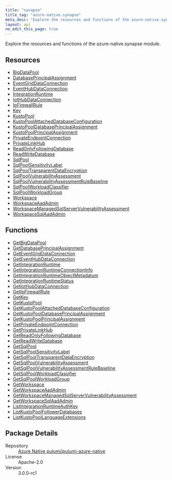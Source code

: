 ```yaml
---
title: "synapse"
title_tag: "azure-native.synapse"
meta_desc: "Explore the resources and functions of the azure-native.synapse module."
layout: api
no_edit_this_page: true
---
```


<!-- WARNING: this file was generated by Pulumi Docs Generator. -->
<!-- Do not edit by hand unless you're certain you know what you are doing! -->

Explore the resources and functions of the azure-native.synapse module.

<h2 id="resources">Resources</h2>
<ul class="api">
    <li><a href="bigdatapool/" title="BigDataPool">BigDataPool</a></li>
    <li><a href="databaseprincipalassignment/" title="DatabasePrincipalAssignment">DatabasePrincipalAssignment</a></li>
    <li><a href="eventgriddataconnection/" title="EventGridDataConnection">EventGridDataConnection</a></li>
    <li><a href="eventhubdataconnection/" title="EventHubDataConnection">EventHubDataConnection</a></li>
    <li><a href="integrationruntime/" title="IntegrationRuntime">IntegrationRuntime</a></li>
    <li><a href="iothubdataconnection/" title="IotHubDataConnection">IotHubDataConnection</a></li>
    <li><a href="ipfirewallrule/" title="IpFirewallRule">IpFirewallRule</a></li>
    <li><a href="key/" title="Key">Key</a></li>
    <li><a href="kustopool/" title="KustoPool">KustoPool</a></li>
    <li><a href="kustopoolattacheddatabaseconfiguration/" title="KustoPoolAttachedDatabaseConfiguration">KustoPoolAttachedDatabaseConfiguration</a></li>
    <li><a href="kustopooldatabaseprincipalassignment/" title="KustoPoolDatabasePrincipalAssignment">KustoPoolDatabasePrincipalAssignment</a></li>
    <li><a href="kustopoolprincipalassignment/" title="KustoPoolPrincipalAssignment">KustoPoolPrincipalAssignment</a></li>
    <li><a href="privateendpointconnection/" title="PrivateEndpointConnection">PrivateEndpointConnection</a></li>
    <li><a href="privatelinkhub/" title="PrivateLinkHub">PrivateLinkHub</a></li>
    <li><a href="readonlyfollowingdatabase/" title="ReadOnlyFollowingDatabase">ReadOnlyFollowingDatabase</a></li>
    <li><a href="readwritedatabase/" title="ReadWriteDatabase">ReadWriteDatabase</a></li>
    <li><a href="sqlpool/" title="SqlPool">SqlPool</a></li>
    <li><a href="sqlpoolsensitivitylabel/" title="SqlPoolSensitivityLabel">SqlPoolSensitivityLabel</a></li>
    <li><a href="sqlpooltransparentdataencryption/" title="SqlPoolTransparentDataEncryption">SqlPoolTransparentDataEncryption</a></li>
    <li><a href="sqlpoolvulnerabilityassessment/" title="SqlPoolVulnerabilityAssessment">SqlPoolVulnerabilityAssessment</a></li>
    <li><a href="sqlpoolvulnerabilityassessmentrulebaseline/" title="SqlPoolVulnerabilityAssessmentRuleBaseline">SqlPoolVulnerabilityAssessmentRuleBaseline</a></li>
    <li><a href="sqlpoolworkloadclassifier/" title="SqlPoolWorkloadClassifier">SqlPoolWorkloadClassifier</a></li>
    <li><a href="sqlpoolworkloadgroup/" title="SqlPoolWorkloadGroup">SqlPoolWorkloadGroup</a></li>
    <li><a href="workspace/" title="Workspace">Workspace</a></li>
    <li><a href="workspaceaadadmin/" title="WorkspaceAadAdmin">WorkspaceAadAdmin</a></li>
    <li><a href="workspacemanagedsqlservervulnerabilityassessment/" title="WorkspaceManagedSqlServerVulnerabilityAssessment">WorkspaceManagedSqlServerVulnerabilityAssessment</a></li>
    <li><a href="workspacesqlaadadmin/" title="WorkspaceSqlAadAdmin">WorkspaceSqlAadAdmin</a></li>
</ul>

<h2 id="functions">Functions</h2>
<ul class="api">
    <li><a href="getbigdatapool/" title="GetBigDataPool">GetBigDataPool</a></li>
    <li><a href="getdatabaseprincipalassignment/" title="GetDatabasePrincipalAssignment">GetDatabasePrincipalAssignment</a></li>
    <li><a href="geteventgriddataconnection/" title="GetEventGridDataConnection">GetEventGridDataConnection</a></li>
    <li><a href="geteventhubdataconnection/" title="GetEventHubDataConnection">GetEventHubDataConnection</a></li>
    <li><a href="getintegrationruntime/" title="GetIntegrationRuntime">GetIntegrationRuntime</a></li>
    <li><a href="getintegrationruntimeconnectioninfo/" title="GetIntegrationRuntimeConnectionInfo">GetIntegrationRuntimeConnectionInfo</a></li>
    <li><a href="getintegrationruntimeobjectmetadatum/" title="GetIntegrationRuntimeObjectMetadatum">GetIntegrationRuntimeObjectMetadatum</a></li>
    <li><a href="getintegrationruntimestatus/" title="GetIntegrationRuntimeStatus">GetIntegrationRuntimeStatus</a></li>
    <li><a href="getiothubdataconnection/" title="GetIotHubDataConnection">GetIotHubDataConnection</a></li>
    <li><a href="getipfirewallrule/" title="GetIpFirewallRule">GetIpFirewallRule</a></li>
    <li><a href="getkey/" title="GetKey">GetKey</a></li>
    <li><a href="getkustopool/" title="GetKustoPool">GetKustoPool</a></li>
    <li><a href="getkustopoolattacheddatabaseconfiguration/" title="GetKustoPoolAttachedDatabaseConfiguration">GetKustoPoolAttachedDatabaseConfiguration</a></li>
    <li><a href="getkustopooldatabaseprincipalassignment/" title="GetKustoPoolDatabasePrincipalAssignment">GetKustoPoolDatabasePrincipalAssignment</a></li>
    <li><a href="getkustopoolprincipalassignment/" title="GetKustoPoolPrincipalAssignment">GetKustoPoolPrincipalAssignment</a></li>
    <li><a href="getprivateendpointconnection/" title="GetPrivateEndpointConnection">GetPrivateEndpointConnection</a></li>
    <li><a href="getprivatelinkhub/" title="GetPrivateLinkHub">GetPrivateLinkHub</a></li>
    <li><a href="getreadonlyfollowingdatabase/" title="GetReadOnlyFollowingDatabase">GetReadOnlyFollowingDatabase</a></li>
    <li><a href="getreadwritedatabase/" title="GetReadWriteDatabase">GetReadWriteDatabase</a></li>
    <li><a href="getsqlpool/" title="GetSqlPool">GetSqlPool</a></li>
    <li><a href="getsqlpoolsensitivitylabel/" title="GetSqlPoolSensitivityLabel">GetSqlPoolSensitivityLabel</a></li>
    <li><a href="getsqlpooltransparentdataencryption/" title="GetSqlPoolTransparentDataEncryption">GetSqlPoolTransparentDataEncryption</a></li>
    <li><a href="getsqlpoolvulnerabilityassessment/" title="GetSqlPoolVulnerabilityAssessment">GetSqlPoolVulnerabilityAssessment</a></li>
    <li><a href="getsqlpoolvulnerabilityassessmentrulebaseline/" title="GetSqlPoolVulnerabilityAssessmentRuleBaseline">GetSqlPoolVulnerabilityAssessmentRuleBaseline</a></li>
    <li><a href="getsqlpoolworkloadclassifier/" title="GetSqlPoolWorkloadClassifier">GetSqlPoolWorkloadClassifier</a></li>
    <li><a href="getsqlpoolworkloadgroup/" title="GetSqlPoolWorkloadGroup">GetSqlPoolWorkloadGroup</a></li>
    <li><a href="getworkspace/" title="GetWorkspace">GetWorkspace</a></li>
    <li><a href="getworkspaceaadadmin/" title="GetWorkspaceAadAdmin">GetWorkspaceAadAdmin</a></li>
    <li><a href="getworkspacemanagedsqlservervulnerabilityassessment/" title="GetWorkspaceManagedSqlServerVulnerabilityAssessment">GetWorkspaceManagedSqlServerVulnerabilityAssessment</a></li>
    <li><a href="getworkspacesqlaadadmin/" title="GetWorkspaceSqlAadAdmin">GetWorkspaceSqlAadAdmin</a></li>
    <li><a href="listintegrationruntimeauthkey/" title="ListIntegrationRuntimeAuthKey">ListIntegrationRuntimeAuthKey</a></li>
    <li><a href="listkustopoolfollowerdatabases/" title="ListKustoPoolFollowerDatabases">ListKustoPoolFollowerDatabases</a></li>
    <li><a href="listkustopoollanguageextensions/" title="ListKustoPoolLanguageExtensions">ListKustoPoolLanguageExtensions</a></li>
</ul>

<h2 id="package-details">Package Details</h2>
<dl class="package-details">
	<dt>Repository</dt>
	<dd><a href="https://github.com/pulumi/pulumi-azure-native">Azure Native pulumi/pulumi-azure-native</a></dd>
	<dt>License</dt>
	<dd>Apache-2.0</dd>
	<dt>Version</dt>
	<dd>3.0.0-rc1</dd>
</dl>

